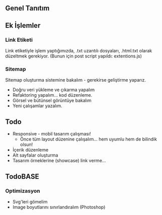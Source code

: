 ## Genel Tanıtım

## Ek İşlemler

### Link Etiketi

Link etiketiyle işlem yaptığımızda, .txt uzantılı dosyaları, .html.txt olarak düzeltmek gerekiyor.
(Bunun için post script yapıldı: extentions.js)

### Sitemap

Sitemap oluşturma sistemine bakalım - gerekirse geliştirme yaparız.

- Doğru veri yükleme ve çıkarma yapalım
- Refaktoring yapalım... kod düzenleme.
- Görsel ve bütünsel görüntüye bakalım
- Yeni çalışamlar yazalım.

## Todo

- Responsive - mobil tasarım çalışması!
  - Önce tüm layout düzenine çalışalım... hem uyumlu hem de bilindik olsun!
- İçerik düzenleme
- Alt sayfalar oluşturma
- Tasarım örneklerine (showcase) link verme...

## TodoBASE

### Optimizasyon

- Svg'leri gömelim
- Image boyutlarını sınırlandıralım (Photoshop)
